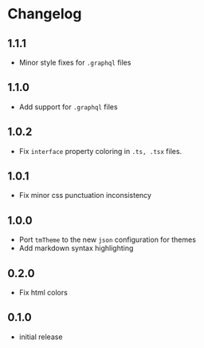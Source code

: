 # Changelog

## 1.1.1

- Minor style fixes for `.graphql` files

## 1.1.0

- Add support for `.graphql` files

## 1.0.2

- Fix `interface` property coloring in `.ts, .tsx` files.

## 1.0.1

- Fix minor css punctuation inconsistency

## 1.0.0

- Port `tmTheme` to the new `json` configuration for themes
- Add markdown syntax highlighting

## 0.2.0

- Fix html colors

## 0.1.0

- initial release